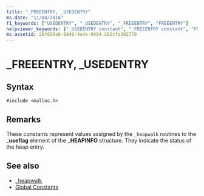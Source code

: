```yaml
---
title: "_FREEENTRY, _USEDENTRY"
ms.date: "11/04/2016"
f1_keywords: ["USEDENTRY", "_USEDENTRY", "_FREEENTRY", "FREEENTRY"]
helpviewer_keywords: ["_USEDENTRY constant", "_FREEENTRY constant", "FREEENTRY constant", "USEDENTRY constant"]
ms.assetid: 26f658e6-6846-4a4e-9984-262cfe392770
---
```

# _FREEENTRY, _USEDENTRY

## Syntax

```
#include <malloc.h>
```

## Remarks

These constants represent values assigned by the `_heapwalk` routines to the **_useflag** element of the **_HEAPINFO** structure. They indicate the status of the heap entry.

## See also

- [_heapwalk](../c-runtime-library/reference/heapwalk.md)
- [Global Constants](../c-runtime-library/global-constants.md)
